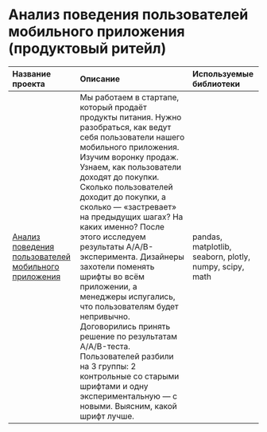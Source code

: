 # Анализ поведения пользователей мобильного приложения (продуктовый ритейл)

| Название проекта            | Описание         | Используемые библиотеки                     |
| :-------------------- | :--------------------- |:---------------------------|
|[Анализ поведения пользователей мобильного приложения](https://github.com/VH135/mobile-app-users-behaviour/blob/main/mobile_app_users_behaviour.ipynb "Анализ поведения пользователей мобильного приложения") | Мы работаем в стартапе, который продаёт продукты питания. Нужно разобраться, как ведут себя пользователи нашего мобильного приложения. Изучим воронку продаж. Узнаем, как пользователи доходят до покупки. Сколько пользователей доходит до покупки, а сколько — «застревает» на предыдущих шагах? На каких именно? После этого исследуем результаты A/A/B-эксперимента. Дизайнеры захотели поменять шрифты во всём приложении, а менеджеры испугались, что пользователям будет непривычно. Договорились принять решение по результатам A/A/B-теста. Пользователей разбили на 3 группы: 2 контрольные со старыми шрифтами и одну экспериментальную — с новыми. Выясним, какой шрифт лучше. | pandas, matplotlib, seaborn, plotly, numpy, scipy, math |
